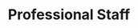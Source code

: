 ---
templateKey: professionals-page
language: en
title: Professional Staff
redirects: /profesionales/
published: true

# Main Hero
hero:
  display: true
  type: default
  image: /img/hero-professional-staff.jpg
  parallax: false
  title: >
    <span class="dark" class="dark">Professional staff</span>
  indicator: false
  halfSize: true

# Main Heading
heading:
  display: true
  classname:  section-reasons
  title: Maximum Training and Experience!
  content: >
    <p class="dv-subtitle text-center">A recognized team of Specialist Dentists with extensive fourth level academic training, long care trajectory and solid leadership in the profession; completely identified with excellence and optimum quality of service.
    </p>

# Responsive Aside Paragraphs
asides:
  display: true
  sections:
    - align: right
      title: >
        <h3 style="font-weight:300;" class="roboto">Dr. Castor José Garabán Povea</h3>
        <h5 class="bebas" style="padding:5px 5px 0px 5px;font-weight:normal;letter-spacing:2px;background:#333;color:#fff">ORAL SURGERY - IMPLANTS</h5>
      content: >
        <ul style="font-weight:400;list-style:none">
          <li><strong>Doctor of Dental Surgery</strong>&nbsp;<em>(Universidad Central de Venezuela, 1994)</em>.</li>
          <li><strong>Specialist Degree in Oral Surgery </strong>&nbsp;<em>(Universidad Central de Venezuela, 2006)</em>.</li>
          <li>Postgraduate Course in Oral Implantology and Implant Prosthodontics.</li>
          <li>Diploma in Osseointegration and Peri-Implant Bone Regeneration.</li>
          <li>Permanent training in Conservative and Microinvasive Surgical Techniques. </li>
          <li>Clinical Expert in the management of multiple systems of Advanced Oral Implantology. </li>
          <li>Academic Assistant Professor at the Faculty of Dentistry, U.C.V. </li>
          <li>Member of Colegio de Odontólogos de Venezuela.</li>
          <li>Member of Colegio de Odontólogos Metropolitano.</li>
          <li>Member of Sociedad Venezolana de Cirugía Buco-Maxilofacial&nbsp;<em>(S.V.C.B.M.F.)</em>.</li>
        </ul>
      image: /img/professionals-dr-castor-jose-garaban-povea.png
      footer:
        display: true
        image:
          src: /img/professionals-dr-castor-jose-garaban-povea-studies.jpg
          display: true
        button:
          text: ''
          to: ''
          display: false
    - align: left
      title: >
        <h3 style="font-weight:300;" class="roboto">Dr. Filomena Montemurro Tafuri</h3>
        <h5 class="bebas" style="padding:5px 5px 0px 5px;font-weight:normal;letter-spacing:2px;background:#333;color:#fff">PROSTHESIS - DENTAL AESTHETICS</h5>
      content: >
        <ul style="font-weight:400;list-style:none">
          <li><strong>Doctor of Dental Surgery</strong>&nbsp;<em>(Universidad Santa María, 2001)</em>.</li>
          <li><strong>Specialist in Prosthodontics</strong>&nbsp;<em>(Collegio dei Docenti di Odontoiatria, Italia, 2003).</em></li>
          <li>Advanced Course in Aesthetic and Restorative Dentistry&nbsp;<em>(U.S.M., 2004).</em></li>
          <li>Master in design and confection of Implant Supported Restorations.</li>
          <li>Residence in applied clinical Prosthodontics and Implantology.</li>
          <li>Multiple training seminars in Smile Design and CAD-CAM Technologies.</li>
          <li>Diploma in Dental Ceramics, Occlusion and Operative Dentistry.</li>
          <li>Private Practice limited to the area of Dental Aesthetics, Prosthetics and Oral Rehabilitation.</li>
          <li>Member of Colegio de Odontólogos de Venezuela.</li>
          <li>Member of Colegio de Odontólogos Metropolitano.</li>
        </ul>
      image: /img/professionals-dr-filomena-montemurro-tafuri.png
      footer:
        display: true
        image:
          src: /img/professionals-dr-filomena-montemurro-tafuri-studies.jpg
          display: true
        button:
          text: ''
          to: ''
          display: false
    - align: right
      title: >
        <h3 style="font-weight:300;" class="roboto">Dr. Javier Martínez Téllez</h3>
        <h5 class="bebas" style="padding:5px 5px 0px 5px;font-weight:normal;letter-spacing:2px;background:#333;color:#fff">GENERAL DENTISTRY - PERIODONTICS</h5>
      content: >
        <ul style="font-weight:400;list-style:none">
          <li><strong>Dentist</strong>&nbsp;<em>(Universidad Central de Venezuela, 2000).</em></li>
          <li><strong>Postgraduate course in Integral Stomatology of the Adult</strong>&nbsp;<em>( Universidad Santa María, 2004).</em></li>
          <li><strong>Specialist Degree in Periodontics</strong>&nbsp;<em>(Universidad Central de Venezuela, 2014).</em></li>
          <li>Aspiring to the degree of DOCTOR OF DENTISTRY.</li>
          <li>Diploma in Advanced Guided Tissue Regeneration Techniques.</li>
          <li>Author of several articles in national and international journals.</li>
          <li>Practice focused on the prevention and treatment of Periodontal Pathology.</li>
          <li>Member of Colegio de Odontólogos de Venezuela.</li>
          <li>Member of Colegio de Odontólogos Metropolitano.</li>
          <li>Member of Sociedad Venezolana de Periodontología.</li>
        </ul>
      image: /img/professionals-dr-javier-martinez-tellez.png
      footer:
        display: true
        image:
          src: /img/professionals-dr-javier-martinez-tellez-studies.jpg
          display: true
        button:
          text: ''
          to: ''
          display: false
    - align: left
      title: >
        <h3 style="font-weight:300;" class="roboto">Dr. José Miguel Gómez Díez</h3>
        <h5 class="bebas" style="padding:5px 5px 0px 5px;font-weight:normal;letter-spacing:2px;background:#333;color:#fff">ORTHODONTICS - DENTOFACIAL ORTHOPEDICS</h5>
      content: >
        <ul style="font-weight:400;list-style:none">
          <li><strong>Doctor of Dental Surgery</strong>&nbsp;<em>(Universidad Central de Venezuela, 1996).</em></li>
          <li><strong>Master Degree in Orthodontics</strong>&nbsp;<em>(Universidad Autónoma de Tamaulipas, México, 2003).</em></li>
          <li>Fellowship Program in Clinical Orthodontics.</li>
          <li>Straight Wire System Certification Course.</li>
          <li>Advanced Training in Occlusion and Craniomandibular Dysfunction.</li>
          <li>Numerous stays of academic formation in Spain, Mexico and USA.</li>
          <li>Exclusive dedication to the Specialty of Orthodontics and Dentofacial Orthopedics.</li>
          <li>Member of Colegio de Odontólogos de Venezuela.</li>
          <li>Member of Colegio de Odontólogos Metropolitano.</li>
          <li>Member of Colegio de Odontólogos del Estado Miranda.</li>
        </ul>
      image: /img/professionals-dr-jose-miguel-gomez-diez.png
      footer:
        display: true
        image:
          src: /img/professionals-dr-jose-miguel-gomez-diez-studies.jpg
          display: true
        button:
          text: ''
          to: ''
          display: false
    - align: right
      title: >
        <h3 style="font-weight:300;" class="roboto">Dr. Vianka Xaviera Torres</h3>
        <h5 class="bebas" style="padding:5px 5px 0px 5px;font-weight:normal;letter-spacing:2px;background:#333;color:#fff">GENERAL DENTISTRY - ENDODONTICS </h5>
      content: >
        <ul style="font-weight:400;list-style:none">
          <li><strong>Doctor of Dental Surgery</strong>&nbsp;<em>(Universidad Central de Venezuela, 2000).</em></li>
          <li><strong>Endodontics Postgraduate course</strong>&nbsp;<em>(Universidad Autónoma de Tamaulipas, México, 2003)</em>.</li>
          <li>Diploma in Pharmacotherapy and Immunopharmacology.</li>
          <li>Clinical Expert in the management of Endo-Periodontal and Endo-Prosthetic Lesions.</li>
          <li>Advanced training in the practical use of Nickel-Titanium Rotary Systems.</li>
          <li>Certified formation in Thermoplastic Condensation and Obturation Techniques.</li>
          <li>Attendance at more than 50 theoretical and practical courses of the Specialty.</li>
          <li>Member of Colegio de Odontólogos de Venezuela.</li>
          <li>Member of Colegio de Odontólogos Metropolitano.</li>
          <li>Member of Colegio de Odontólogos del Estado Miranda.</li>
        </ul>
      image: /img/professionals-dra-vianka-xaviera-torres.png
      footer:
        display: true
        image:
          src: /img/professionals-dra-vianka-xaviera-torres-studies.jpg
          display: true
        button:
          text: ''
          to: ''
          display: false

# Responsive Clinic staff cards
personal:
  display: true
  title: >
    <h1 style="font-weight:300!important;background:#ededed;" class="roboto dark">Clinic, Laboratory and Administration Staff</h1>
  cards:
    - image: /img/personal-angelo-sansone-ruggero.jpg
      title: DLT. Angelo Sansone Ruggero
      position: Fixed Prosthesis and Dental Ceramics
    - image: /img/personal-denis-diaz-alvarez.jpg
      title: DLT. Denis Díaz Álvarez
      position: Acrylics and Removable Dentures
    - image: /img/personal-vanesa-hernandez.jpg
      title: DLT. Vanesa Hernández
      position: Functional Devices and Active Plates
    - image: /img/personal-aymara-guillen-portillo.jpg
      title: Reception and Patient Care
      position: Reception and attention to Patient
    - image: /img/personal-maria-betancourt-matos.jpg
      title: María Betancourt Matos
      position: Dental Hygienist
    - image: /img/personal-gisela-garcia.jpg
      title: Gisela García
      position: Dental Hygienist
    - image: /img/personal-paola-rivas.jpg
      title: Paola Rivas
      position: Financial Management
    - image: /img/personal-esteban-garrido.jpg
      title: Lic. Esteban Garrido
      position: Administration and Accounting
    - image: /img/personal-maria-jose-tirado.jpg
      title: María José Tirado
      position: Office Coordination and Social Media

# Contact Form
form:
  title: Consult Us Right Now!
  img: /img/parallax-form-professionals.jpg
# Procedures 
procedures:
  display: true
  title: Top Quality Dental Center!
  procedures:
    - title: Why Choose Us
      to: /en/the-clinic/why-choose-us/
      img: /img/procedures-why-choose-us.png
    - title: Facilities
      to: /en/the-clinic/facilities/
      img: /img/procedures-facilities.jpg
    - title: Technology
      to: /en/the-clinic/technology/
      img: /img/procedures-technology.jpg
---
